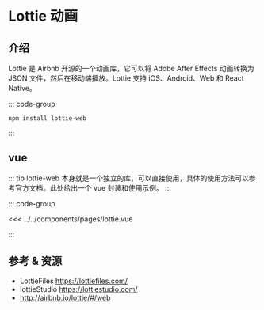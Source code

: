 # Lottie 动画

## 介绍

Lottie 是 Airbnb 开源的一个动画库，它可以将 Adobe After Effects 动画转换为 JSON 文件，然后在移动端播放。Lottie 支持 iOS、Android、Web 和 React Native。

::: code-group

```shell [安装]
npm install lottie-web
```

:::

## vue

::: tip
lottie-web 本身就是一个独立的库，可以直接使用，具体的使用方法可以参考官方文档。此处给出一个 vue 封装和使用示例。
:::

::: code-group

<<< ../../components/pages/lottie.vue

:::

## 参考 & 资源

- LottieFiles https://lottiefiles.com/
- lottieStudio https://lottiestudio.com/
- http://airbnb.io/lottie/#/web
